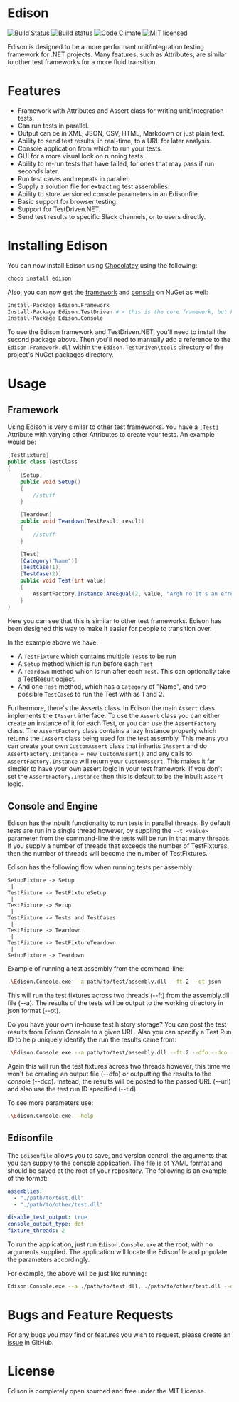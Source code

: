 # Edison

[![Build Status](https://travis-ci.org/Badgerati/Edison.svg?branch=master)](https://travis-ci.org/Badgerati/Edison)
[![Build status](https://ci.appveyor.com/api/projects/status/i4fa3crkr6mrnjgt?svg=true)](https://ci.appveyor.com/project/Badgerati/edison)
[![Code Climate](https://codeclimate.com/github/Badgerati/Edison/badges/gpa.svg)](https://codeclimate.com/github/Badgerati/Edison)
[![MIT licensed](https://img.shields.io/badge/license-MIT-blue.svg)](https://raw.githubusercontent.com/Badgerati/Edison/master/LICENSE.txt)

Edison is designed to be a more performant unit/integration testing framework for .NET projects.
Many features, such as Attributes, are similar to other test frameworks for a more fluid transition.

# Features

* Framework with Attributes and Assert class for writing unit/integration tests.
* Can run tests in parallel.
* Output can be in XML, JSON, CSV, HTML, Markdown or just plain text.
* Ability to send test results, in real-time, to a URL for later analysis.
* Console application from which to run your tests.
* GUI for a more visual look on running tests.
* Ability to re-run tests that have failed, for ones that may pass if run seconds later.
* Run test cases and repeats in parallel.
* Supply a solution file for extracting test assemblies.
* Ability to store versioned console parameters in an Edisonfile.
* Basic support for browser testing.
* Support for TestDriven.NET.
* Send test results to specific Slack channels, or to users directly.

# Installing Edison

You can now install Edison using [Chocolatey](https://chocolatey.org/packages/edison "Chocolatey") using the following:

```bash
choco install edison
```

Also, you can now get the [framework](https://www.nuget.org/packages/Edison.Framework "framework") and [console](https://www.nuget.org/packages/Edison.Console "console") on NuGet as well:

```bash
Install-Package Edison.Framework
Install-Package Edison.TestDriven # < this is the core framework, but has support for TestDriven.NET
Install-Package Edison.Console
```

To use the Edison framework and TestDriven.NET, you'll need to install the second package above. Then you'll need to manually add a reference to the `Edison.Framework.dll` within the `Edison.TestDriven\tools` directory of the project's NuGet packages directory.

# Usage
## Framework

Using Edison is very similar to other test frameworks. You have a `[Test]` Attribute with varying other Attributes to create your tests. An example would be:

```C#
[TestFixture]
public class TestClass
{
    [Setup]
    public void Setup()
    {
        //stuff
    }

    [Teardown]
    public void Teardown(TestResult result)
    {
        //stuff
    }

    [Test]
    [Category("Name")]
    [TestCase(1)]
    [TestCase(2)]
    public void Test(int value)
    {
        AssertFactory.Instance.AreEqual(2, value, "Argh no it's an error!!!1");
    }
}
```

Here you can see that this is similar to other test frameworks. Edison has been designed this way to make it easier for people to transition over.

In the example above we have:
* A `TestFixture` which contains multiple `Test`s to be run
* A `Setup` method which is run before each `Test`
* A `Teardown` method which is run after each `Test`. This can optionally take a TestResult object.
* And one `Test` method, which has a `Category` of "Name", and two possible `TestCase`s to run the Test with as 1 and 2.

Furthermore, there's the Asserts class. In Edison the main `Assert` class implements the `IAssert` interface. To use the `Assert` class you can either create an instance of it for each Test, or you can use the `AssertFactory` class.
The `AssertFactory` class contains a lazy Instance property which returns the `IAssert` class being used for the test assembly. This means you can create your own `CustomAssert` class that inherits `IAssert` and do `AssertFactory.Instance = new CustomAssert()` and any calls to `AssertFactory.Instance` will return your `CustomAssert`. This makes it far simpler to have your own assert logic in your test framework. If you don't set the `AssertFactory.Instance` then this is default to be the inbuilt `Assert` logic.

## Console and Engine

Edison has the inbuilt functionality to run tests in parallel threads. By default tests are run in a single thread however, by suppling the `--t <value>` parameter from the command-line the tests will be run in that many threads. If you supply a number of threads that exceeds the number of TestFixtures, then the number of threads will become the number of TestFixtures.

Edison has the following flow when running tests per assembly:

```
SetupFixture -> Setup
 |
TestFixture -> TestFixtureSetup
 |
TestFixture -> Setup
 |
TestFixture -> Tests and TestCases
 |
TestFixture -> Teardown
 |
TestFixture -> TestFixtureTeardown
 |
SetupFixture -> Teardown
```

Example of running a test assembly from the command-line:

```bash
.\Edison.Console.exe --a path/to/test/assembly.dll --ft 2 --ot json
```

This will run the test fixtures across two threads (--ft) from the assembly.dll file (--a). The results of the tests will be output to the working directory in json format (--ot).

Do you have your own in-house test history storage? You can post the test results from Edison.Console to a given URL. Also you can specify a Test Run ID to help uniquely identify the run the results came from:

```bash
.\Edison.Console.exe --a path/to/test/assembly.dll --ft 2 --dfo --dco --ot json --url http://someurl.com --tid 702
```

Again this will run the test fixtures across two threads however, this time we won't be creating an output file (--dfo) or outputting the results to the console (--dco). Instead, the results will be posted to the passed URL (--url) and also use the test run ID specified (--tid).

To see more parameters use:

```bash
.\Edison.Console.exe --help
```

## Edisonfile

The `Edisonfile` allows you to save, and version control, the arguments that you can supply to the console application. The file is of YAML format and should be saved at the root of your repository.
The following is an example of the format:

```yaml
assemblies:
  - "./path/to/test.dll"
  - "./path/to/other/test.dll"

disable_test_output: true
console_output_type: dot
fixture_threads: 2
```

To run the application, just run `Edison.Console.exe` at the root, with no arguments supplied. The application will locate the Edisonfile and populate the parameters accordingly.

For example, the above will be just like running:

```bash
Edison.Console.exe --a ./path/to/test.dll, ./path/to/other/test.dll --dto --cot dot --ft 2
```

# Bugs and Feature Requests

For any bugs you may find or features you wish to request, please create an [issue](https://github.com/Badgerati/Edison/issues "Issues") in GitHub.

# License

Edison is completely open sourced and free under the MIT License.
